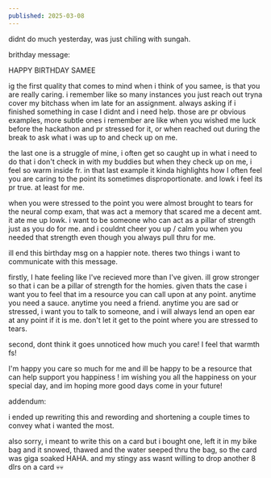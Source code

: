 ```yaml
---
published: 2025-03-08
---
```


didnt do much yesterday, was just chiling with sungah. 

brithday message:

HAPPY BIRTHDAY SAMEE

ig the first quality that comes to mind when i think of you samee, is that you are really caring. i remember like so many instances you just reach out tryna cover my bitchass when im late for an assignment. always asking if i finished something in case I didnt and i need help. those are pr obvious examples, more subtle ones i remember are like when you wished me luck before the hackathon and pr stressed for it, or when reached out during the break to ask what i was up to and check up on me.

the last one is a struggle of mine, i often get so caught up in what i need to do that i don't check in with my buddies but when they check up on me, i feel so warm inside fr. in that last example it kinda highlights how I often feel you are caring to the point its sometimes disproportionate. and lowk i feel its pr true. at least for me.

when you were stressed to the point you were almost brought to tears for the neural comp exam, that was act a memory that scared me a decent amt. it ate me up lowk. i want to be someone who can act as a pillar of strength just as you do for me. and i couldnt cheer you up  / calm you when you needed that strength even though you always pull thru for me.

ill end this birthday msg on a happier note. theres two things i want to communicate with this message. 

firstly, I hate feeling like I've recieved more than I've given. ill grow stronger so that i can be a pillar of strength for the homies. given thats the case i want you to feel that im a resource you can call upon at any point. anytime you need a sauce. anytime you need a friend. anytime you are sad or stressed, i want you to talk to someone, and i will always lend an open ear at any point if it is me. don't let it get to the point where you are stressed to tears. 

second, dont think it goes unnoticed how much you care! I feel that warmth fs!

I'm happy you care so much for me and ill be happy to be a resource that can help support you happiness ! im wishing you all the happiness on your special day, and im hoping more good days come in your future! 

addendum:

i ended up rewriting this and rewording and shortening a couple times to convey what i wanted the most.

also sorry, i meant to write this on a card but i bought one, left it in my bike bag and it snowed, thawed and the water seeped thru the bag, so the card was giga soaked HAHA. and my stingy ass wasnt willing to drop another 8 dlrs on a card 💀💀
